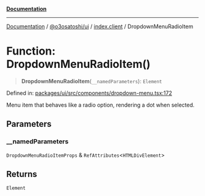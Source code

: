 [**Documentation**](../../../../README.md)

***

[Documentation](../../../../README.md) / [@o3osatoshi/ui](../../README.md) / [index.client](../README.md) / DropdownMenuRadioItem

# Function: DropdownMenuRadioItem()

> **DropdownMenuRadioItem**(`__namedParameters`): `Element`

Defined in: [packages/ui/src/components/dropdown-menu.tsx:172](https://github.com/o3osatoshi/experiment/blob/67ff251451cab829206391b718d971ec20ce4dfb/packages/ui/src/components/dropdown-menu.tsx#L172)

Menu item that behaves like a radio option, rendering a dot when selected.

## Parameters

### \_\_namedParameters

`DropdownMenuRadioItemProps` & `RefAttributes`\<`HTMLDivElement`\>

## Returns

`Element`
